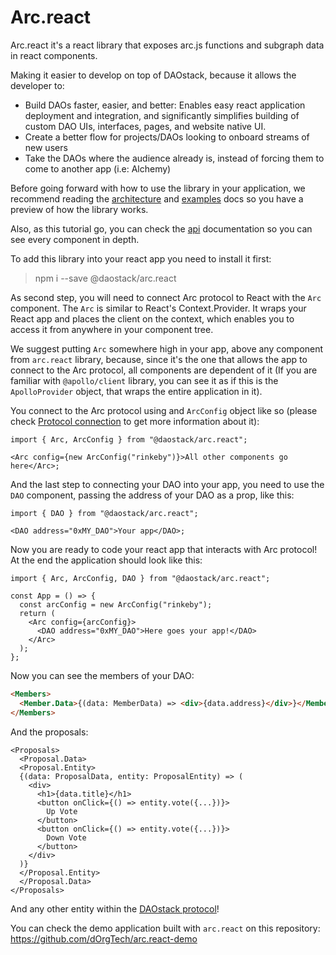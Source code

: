 # Arc.react

Arc.react it's a react library that exposes arc.js functions and subgraph data in react components.

Making it easier to develop on top of DAOstack, because it allows the developer to:

- Build DAOs faster, easier, and better: Enables easy react application deployment and integration, and significantly simplifies building of custom DAO UIs, interfaces, pages, and website native UI.
- Create a better flow for projects/DAOs looking to onboard streams of new users
- Take the DAOs where the audience already is, instead of forcing them to come to another app (i.e: Alchemy)

Before going forward with how to use the library in your application, we recommend reading the [architecture](https://github.com/dOrgTech/arc.react/blob/master/documentation/architecture.md) and [examples](https://github.com/dOrgTech/arc.react/blob/master/documentation/examples.md) docs so you have a preview of how the library works.

Also, as this tutorial go, you can check the [api](https://github.com/dOrgTech/arc.react/blob/master/documentation/examples.md) documentation so you can see every component in depth.

To add this library into your react app you need to install it first:

> npm i --save @daostack/arc.react

As second step, you will need to connect Arc protocol to React with the `Arc` component. The `Arc` is similar to React's Context.Provider. It wraps your React app and places the client on the context, which enables you to access it from anywhere in your component tree.

We suggest putting `Arc` somewhere high in your app, above any component from `arc.react` library, because, since it's the one that allows the app to connect to the Arc protocol, all components are dependent of it (If you are familiar with `@apollo/client` library, you can see it as if this is the `ApolloProvider` object, that wraps the entire application in it).

You connect to the Arc protocol using and `ArcConfig` object like so (please check [Protocol connection](https://github.com/dOrgTech/arc.react/blob/master/documentation/api.md#protocol-connection) to get more information about it):

```tsx
import { Arc, ArcConfig } from "@daostack/arc.react";

<Arc config={new ArcConfig("rinkeby")}>All other components go here</Arc>;
```

And the last step to connecting your DAO into your app, you need to use the `DAO` component, passing the address of your DAO as a prop, like this:

```tsx
import { DAO } from "@daostack/arc.react";

<DAO address="0xMY_DAO">Your app</DAO>;
```

Now you are ready to code your react app that interacts with Arc protocol! At the end the application should look like this:

```tsx
import { Arc, ArcConfig, DAO } from "@daostack/arc.react";

const App = () => {
  const arcConfig = new ArcConfig("rinkeby");
  return (
    <Arc config={arcConfig}>
      <DAO address="0xMY_DAO">Here goes your app!</DAO>
    </Arc>
  );
};
```

Now you can see the members of your DAO:

```html
<Members>
  <Member.Data>{(data: MemberData) => <div>{data.address}</div>}</Member.Data>
</Members>
```

And the proposals:

```tsx
<Proposals>
  <Proposal.Data>
  <Proposal.Entity>
  {(data: ProposalData, entity: ProposalEntity) => (
    <div>
      <h1>{data.title}</h1>
      <button onClick={() => entity.vote({...})}>
        Up Vote
      </button>
      <button onClick={() => entity.vote({...})}>
        Down Vote
      </button>
    </div>
  )}
  </Proposal.Entity>
  </Proposal.Data>
</Proposals>
```

And any other entity within the [DAOstack protocol](https://github.com/dOrgTech/arc.react/tree/master/src/components)!

You can check the demo application built with `arc.react` on this repository: https://github.com/dOrgTech/arc.react-demo
